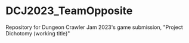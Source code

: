 # DCJ2023_TeamOpposite
 Repository for Dungeon Crawler Jam 2023's game submission, "Project Dichotomy (working title)"
